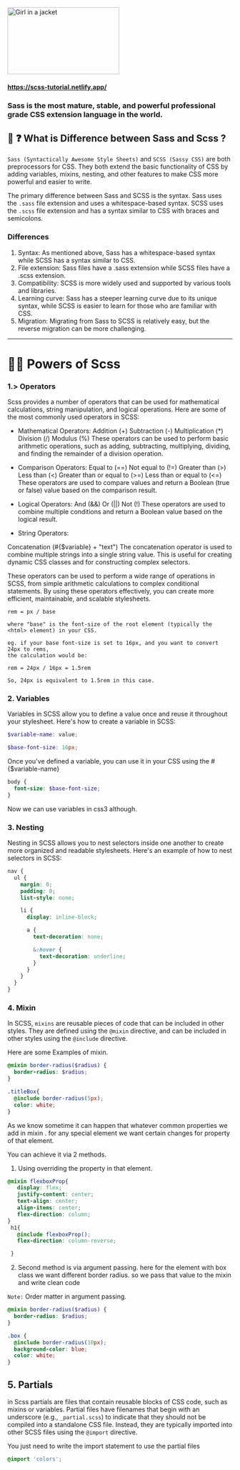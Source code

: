 

<img align="center" src="https://upload.wikimedia.org/wikipedia/commons/thumb/9/96/Sass_Logo_Color.svg/1280px-Sass_Logo_Color.svg.png" alt="Girl in a jacket" width="250" height="150">




#### https://scss-tutorial.netlify.app/

### Sass is the most mature, stable, and powerful professional grade CSS extension language in the world.


##  🤔 ❓ What is Difference between Sass and Scss ?
   `Sass (Syntactically Awesome Style Sheets)`  and  `SCSS (Sassy CSS)` are both preprocessors
for CSS.  They both extend the basic functionality of CSS by adding variables, mixins, nesting, and other features to make CSS more powerful and easier to write.

The primary difference between Sass and SCSS is the syntax. Sass uses the `.sass` file extension and uses a whitespace-based syntax. SCSS uses the `.scss` file extension and has a syntax similar to CSS with braces and semicolons.

### Differences
1. Syntax: As mentioned above, Sass has a whitespace-based syntax while SCSS has a syntax similar to CSS.
2. File extension: Sass files have a .sass extension while SCSS files have a .scss extension.
3. Compatibility: SCSS is more widely used and supported by various tools and libraries.
4. Learning curve: Sass has a steeper learning curve due to its unique syntax, while SCSS is easier to learn for those who are familiar with CSS.
5. Migration: Migrating from Sass to SCSS is relatively easy, but the reverse migration can be more challenging.
___________________________________________


# 💪🏻 Powers of Scss



###  1.> Operators 
 Scss provides a number of operators that can be used for mathematical calculations, 
string manipulation, and logical operations. Here are some of the most commonly used
operators in SCSS:

* Mathematical Operators:
Addition (+)
Subtraction (-)
Multiplication (*)
Division (/)
Modulus (%)
These operators can be used to perform basic arithmetic operations, such as adding, subtracting, multiplying, dividing, and finding the remainder of a division operation.

* Comparison Operators:
Equal to (==)
Not equal to (!=)
Greater than (>)
Less than (<)
Greater than or equal to (>=)
Less than or equal to (<=)
These operators are used to compare values and return a Boolean (true or false) value based on the comparison result.

* Logical Operators:
And (&&)
Or (||)
Not (!)
These operators are used to combine multiple conditions and return a Boolean value based on the logical result.

* String Operators:

Concatenation (#{$variable} + "text")
The concatenation operator is used to combine multiple strings into a single string value. This is useful for creating dynamic CSS classes and for constructing complex selectors.

These operators can be used to perform a wide range of operations in SCSS, from simple arithmetic calculations to complex conditional statements. By using these operators effectively, you can create more efficient, maintainable, and scalable stylesheets.



```
rem = px / base

where "base" is the font-size of the root element (typically the <html> element) in your CSS.

eg. if your base font-size is set to 16px, and you want to convert 24px to rems,
the calculation would be:

rem = 24px / 16px = 1.5rem

So, 24px is equivalent to 1.5rem in this case.
```


###  2. Variables

Variables in SCSS allow you to define a value once and reuse it throughout 
your stylesheet. Here's how to create a variable in SCSS:

``` scss
$variable-name: value;
```


``` scss
$base-font-size: 16px;
```

Once you've defined a variable, you can use it in your CSS using the #{$variable-name}

``` scss
body {
  font-size: $base-font-size;
}
```

Now we can use variables in css3 although.


###  3. Nesting

  Nesting in SCSS allows you to nest selectors inside one another to 
create more organized and readable stylesheets. Here's an example of how to
nest selectors in SCSS:

``` scss
nav {
  ul {
    margin: 0;
    padding: 0;
    list-style: none;

    li {
      display: inline-block;

      a {
        text-decoration: none;

        &:hover {
          text-decoration: underline;
        }
      }
    }
  }
}

```


###  4. Mixin

   In SCSS, `mixins` are reusable pieces of code that can be included in other styles.
They are defined using the `@mixin` directive, and can be included in other styles using 
the `@include` directive.

Here are some Examples of mixin.
```scss
@mixin border-radius($radius) {
  border-radius: $radius;
}
```

```scss
.titleBox{
  @include border-radius(5px);
  color: white;
}
```

As we know sometime it can happen that whatever common properties we add in mixin .
for any special element we want certain changes for property of that element.

You can achieve it via 2 methods.

1. Using overriding the property in that element.

```scss
@mixin flexboxProp{
   display: flex;
   justify-content: center;
   text-align: center;
   align-items: center;
   flex-direction: column;
}
 h1{
   @include flexboxProp();
   flex-direction: column-reverse;

 }
```

2. Second method is via argument passing.
here for the element with box class we want different border radius.
so we pass that value to the mixin and write clean code

`Note:` Order matter in argument passing.

```scss
@mixin border-radius($radius) {
  border-radius: $radius;
}
```

```scss
.box {
  @include border-radius(10px);
  background-color: blue;
  color: white;
}
```


## 5. Partials

   in Scss partials are files that contain reusable blocks of CSS code, such as mixins or 
variables. Partial files have filenames that begin with an underscore (e.g., `_partial.scss`) to indicate that they should not be compiled into a standalone CSS file. Instead, they are typically imported into other SCSS files using the `@import` directive.

You just need to write the import statement to use the partial files

``` scss
@import 'colors';
```
